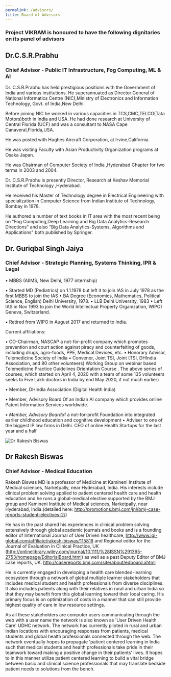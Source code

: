 ```yaml
---
permalink: /advisors/
title: Board of Advisors
---
```


### Project VIKRAM is honoured to have the following dignitaries on its panel of advisors

## Dr.C.S.R.Prabhu 
### Chief Advisor - Public IT Infrastructure, Fog Computing, ML & AI

Dr. C.S.R.Prabhu has held prestigious positions with the Government of India and various institutions. He superannuated as Director General of National Informatics Centre (NIC),Ministry of Electronics and Information Technology, Govt. of India,New Delhi.

Before joining NIC he worked in various capacities in TCS,CMC,TELCO(Tata Motors)both in India and USA. He had done research at University of Central Florida (UCF) and was a consultant to NASA Cape Canaveral,Florida,USA.

He was posted with Hughes Aircraft Corporation, at Irvine,California

He was visiting Faculty with Asian Productivity Organization programs at Osaka Japan.


He was Chairman of Computer Society of India ,Hyderabad Chapter for two terms in 2003 and 2004. 

Dr. C.S.R.Prabhu is presently Director, Research at Keshav Memorial Institute of Technology ,Hyderabad.


He received his Master of Technology degree in Electrical Engineering with specialization in Computer Science from Indian Institute of Technology, Bombay in 1978.


He authored a number of text books in IT area with the most recent being on "Fog Computing,Deep Learning and Big Data Analytics-Research Directions" and also 
"Big Data Analytics-Systems, Algorithms and Applications" both published by Springer.



## Dr. Guriqbal Singh Jaiya
### Chief Advisor - Strategic Planning, Systems Thinking, IPR & Legal

• MBBS (AIIMS, New Delhi, 1977 internship)

• Started MD (Pediatrics) on 1.1.1978 but left it to join IAS in July 1978 as the first MBBS to join the IAS
• BA Degree (Economics, Mathematics, Political Science, English) Delhi University, 1978.
• LLB Delhi University, 1983
• Left IAS in Nov 1993 to join the World Intellectual Property Organization, WIPO) Geneva, Switzerland. 

• Retired from WIPO in August 2017 and returned to India.

Current affiliations: 

• CO-Chairman, NASCAP a not-for-profit company which promotes prevention and court action against piracy and counterfeiting of goods, including drugs, agro-foods, PPE, Medical Devices, etc.
• Honorary Advisor, Telemedicine Society of India
• Convenor, Joint TSI, Joint (TSI, DHIndia Association, and 80 other volunteers) Working Group on webinar based Telemedicine Practice Guidelines Orientation Course .
The above series of courses, which started on April 4, 2020 with a team of some 135 volunteers seeks to Five Lakh doctors in India by end May 2020, if not much earlier)

• Member, DHIndia Association (Digital Health India)

• Member, Advisory Board Of an Indian AI company which provides online Patent Information Services worldwide.

• *Member, Advisory Board*of a not-for-profit Foundation into integrated earlier childhood education and cognitive development 
• Adviser to one of the biggest IP law firms in Delhi.
CEO of online Health Startups for the last year and a half


![Dr Rakesh Biswas](https://avatars0.githubusercontent.com/u/17338368?s=400&u=a531c9af4c6452e06bda4806596b5dfea56b16b2&v=4)
## Dr Rakesh Biswas
### Chief Advisor - Medical Education

Rakesh Biswas MD is a professor of Medicine at Kamineni Institute of Medical sciences, Narketpally, near Hyderabad, India. His interests include clinical problem solving applied to patient centered health care and health education and he runs a global-medical elective supported by the BMJ group and  Kamineni Institute of Medical sciences, Narketpally, near Hyderabad, India.(detailed here: http://promotions.bmj.com/jnl/bmj-case-reports-student-electives-2/) 


He has in the past shared his experiences in clinical problem solving extensively through global academic journals and books and is a founding editor of
International Journal of User Driven healthcare, http://www.igi-global.com/affiliate/rakesh-biswas/115818 and 
Regional editor for the Journal of Evaluation in Clinical Practice, UK
(http://onlinelibrary.wiley.com/journal/10.1111/%28ISSN%291365-2753/homepage/EditorialBoard.html) as well as a past Deputy Editor of BMJ case reports, UK. http://casereports.bmj.com/site/about/edboard.xhtml

He is currently engaged in developing a health care blended-learning ecosystem through a network of global multiple learner stakeholders that includes medical student and health professionals from diverse disciplines. It also includes patients along with their relatives in rural and urban India so that they may benefit from this global learning toward their local caring. His primary focus is on optimization of costs in a manner that can still provide highest quality of care in low resource settings.

As all these stakeholders are computer users communicating through the web with a user name the network is also known as 'User Driven Health Care' UDHC network.
The network has currently piloted in rural and urban Indian locations with encouraging responses from patients, medical students and global health professionals connected through the web. The network eventually hopes to propagate 'patient centered learning in India such that medical students and health professionals take pride in their teamwork toward making a positive change in their patients' lives. It hopes to in this manner utilize patient centered learning to build a vital bridge between basic and clinical science professionals that may translate bedside patient needs to solutions from the bench.
